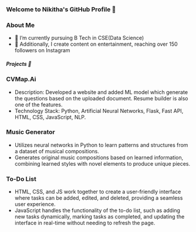 ### Welcome to Nikitha's GitHub Profile 👋


### About Me 
- 🔭 I’m currently pursuing B Tech in CSE(Data Science)
- 🌱 Additionally, I create content on entertainment, reaching over 150 followers on Instagram


##### Projects 🚀


### CVMap.Ai
- Description: Developed a website and added ML model which generate the questions based on the uploaded document. Resume builder is also one of the features.
- Technology Stack: Python, Artificial Neural Networks, Flask, Fast API, HTML, CSS, JavaScript, NLP.


### Music Generator
- Utilizes neural networks in Python to learn patterns and structures from a dataset of musical compositions.
- Generates original music compositions based on learned information, combining learned styles with novel elements to produce unique pieces.


### To-Do List
- HTML, CSS, and JS work together to create a user-friendly interface where tasks can be added, edited, and deleted, providing a seamless user experience.
- JavaScript handles the functionality of the to-do list, such as adding new tasks dynamically, marking tasks as completed, and updating the interface in 
  real-time without needing to refresh the page.
